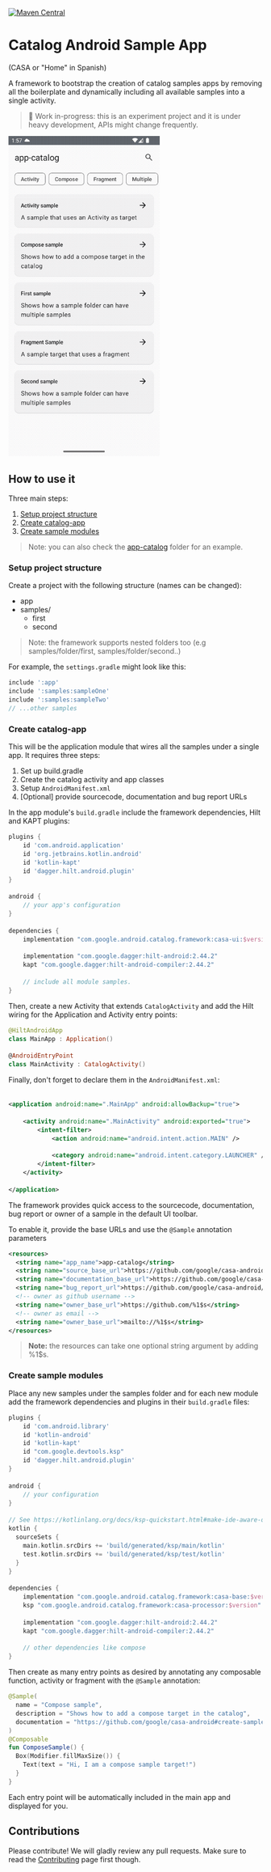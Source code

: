 [![Maven Central](https://img.shields.io/maven-central/v/com.google.android.catalog.framework/casa-ui)](https://search.maven.org/search?q=g:com.google.android.catalog.framework)

# Catalog Android Sample App

(CASA or "Home" in Spanish)

A framework to bootstrap the creation of catalog samples apps by removing all the boilerplate and
dynamically including all available samples into a single activity.

> 🚧 Work in-progress: this is an experiment project and it is under heavy development,
> APIs might change frequently.

<img
alt="Shows the sample app of the framework in action"
src="casa-showcase.gif"
title="Framework showcase"
width="300"
/>

## How to use it

Three main steps:

1. [Setup project structure](#setup-project-structure)
2. [Create catalog-app](#create-catalog-app)
3. [Create sample modules](#create-sample-modules)

> Note: you can also check the [app-catalog](app-catalog) folder for an example.

### Setup project structure

Create a project with the following structure (names can be changed):

- app
- samples/
    - first
    - second

> Note: the framework supports nested folders too (e.g samples/folder/first,
> samples/folder/second..)

For example, the `settings.gradle` might look like this:

```groovy
include ':app'
include ':samples:sampleOne'
include ':samples:sampleTwo'
// ...other samples
```

### Create catalog-app

This will be the application module that wires all the samples under a single app. It requires
three steps:

1. Set up build.gradle
2. Create the catalog activity and app classes
3. Setup `AndroidManifest.xml`
4. [Optional] provide sourcecode, documentation and bug report URLs

In the app module's `build.gradle` include the framework dependencies, Hilt and KAPT plugins:

```groovy
plugins {
    id 'com.android.application'
    id 'org.jetbrains.kotlin.android'
    id 'kotlin-kapt'
    id 'dagger.hilt.android.plugin'
}

android {
    // your app's configuration
}

dependencies {
    implementation "com.google.android.catalog.framework:casa-ui:$version"

    implementation "com.google.dagger:hilt-android:2.44.2"
    kapt "com.google.dagger:hilt-android-compiler:2.44.2"

    // include all module samples.
}
```

Then, create a new Activity that extends `CatalogActivity` and add the Hilt wiring for the
Application and Activity entry points:

```kotlin
@HiltAndroidApp
class MainApp : Application()

@AndroidEntryPoint
class MainActivity : CatalogActivity()
```

Finally, don't forget to declare them in the `AndroidManifest.xml`:

```xml

<application android:name=".MainApp" android:allowBackup="true">

    <activity android:name=".MainActivity" android:exported="true">
        <intent-filter>
            <action android:name="android.intent.action.MAIN" />

            <category android:name="android.intent.category.LAUNCHER" />
        </intent-filter>
    </activity>

</application>
```

The framework provides quick access to the sourcecode, documentation, bug report or owner of a sample in
the default UI toolbar. 

To enable it, provide the base URLs and use the `@Sample` annotation parameters

```xml
<resources>
  <string name="app_name">app-catalog</string>
  <string name="source_base_url">https://github.com/google/casa-android/tree/main/app-catalog/samples/%1$s</string>
  <string name="documentation_base_url">https://github.com/google/casa-android</string>
  <string name="bug_report_url">https://github.com/google/casa-android/issues/new?assignees=&amp;labels=&amp;template=bug_report.md&amp;title=%1$s</string>
  <!-- owner as github username -->
  <string name="owner_base_url">https://github.com/%1$s</string>
  <!-- owner as email -->
  <string name="owner_base_url">mailto://%1$s</string>
</resources>
```

> **Note:** the resources can take one optional string argument by adding %1$s.   

### Create sample modules

Place any new samples under the samples folder and for each new module add the framework
dependencies and plugins in their `build.gradle` files:

```groovy
plugins {
    id 'com.android.library'
    id 'kotlin-android'
    id 'kotlin-kapt'
    id "com.google.devtools.ksp"
    id 'dagger.hilt.android.plugin'
}

android {
    // your configuration
}

// See https://kotlinlang.org/docs/ksp-quickstart.html#make-ide-aware-of-generated-code
kotlin {
  sourceSets {
    main.kotlin.srcDirs += 'build/generated/ksp/main/kotlin'
    test.kotlin.srcDirs += 'build/generated/ksp/test/kotlin'
  }
}

dependencies {
    implementation "com.google.android.catalog.framework:casa-base:$version"
    ksp "com.google.android.catalog.framework:casa-processor:$version"

    implementation "com.google.dagger:hilt-android:2.44.2"
    kapt "com.google.dagger:hilt-android-compiler:2.44.2"

    // other dependencies like compose
}
```

Then create as many entry points as desired by annotating any composable function, activity or
fragment with the `@Sample` annotation:

```kotlin
@Sample(
  name = "Compose sample",
  description = "Shows how to add a compose target in the catalog",
  documentation = "https://github.com/google/casa-android#create-sample-modules"
)
@Composable
fun ComposeSample() {
  Box(Modifier.fillMaxSize()) {
    Text(text = "Hi, I am a compose sample target!")
  }
}
```

Each entry point will be automatically included in the main app and displayed for you.

## Contributions

Please contribute! We will gladly review any pull requests.
Make sure to read the [Contributing](CONTRIBUTING.md) page first though.
